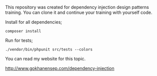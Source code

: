 This repository was created for dependency injection design patterns training. You can clone it and continue your training with yourself code.

Install for all dependencies;

``composer install``

Run for tests;

``./vendor/bin/phpunit src/tests --colors``

You can read my website for this topic.

http://www.gokhanensep.com/dependency-injection